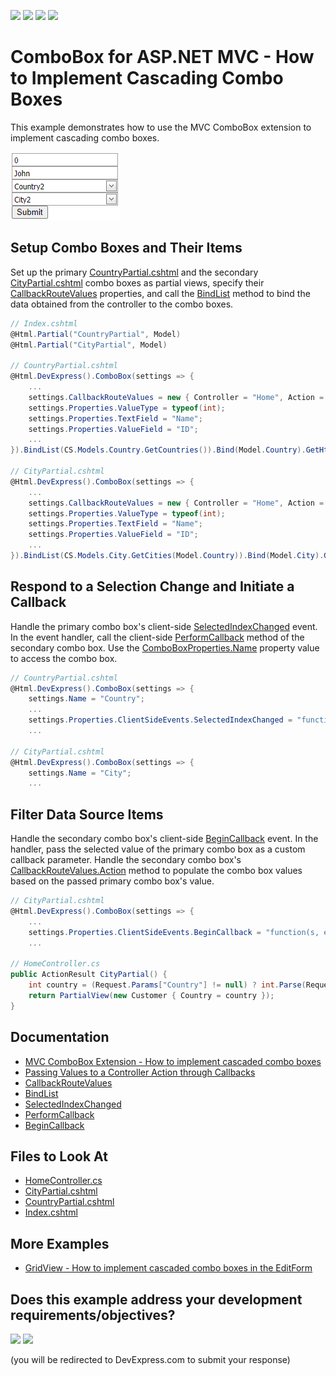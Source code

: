 <!-- default badges list -->
![](https://img.shields.io/endpoint?url=https://codecentral.devexpress.com/api/v1/VersionRange/128549360/24.2.1%2B)
[![](https://img.shields.io/badge/Open_in_DevExpress_Support_Center-FF7200?style=flat-square&logo=DevExpress&logoColor=white)](https://supportcenter.devexpress.com/ticket/details/E2844)
[![](https://img.shields.io/badge/📖_How_to_use_DevExpress_Examples-e9f6fc?style=flat-square)](https://docs.devexpress.com/GeneralInformation/403183)
[![](https://img.shields.io/badge/💬_Leave_Feedback-feecdd?style=flat-square)](#does-this-example-address-your-development-requirementsobjectives)
<!-- default badges end -->
# ComboBox for ASP.NET MVC - How to Implement Cascading Combo Boxes


This example demonstrates how to use the MVC ComboBox extension to implement cascading combo boxes.

![MVC - Cascading Combo Boxes](images/cascadingCB.png)

## Setup Combo Boxes and Their Items

Set up the primary [CountryPartial.cshtml](./CS/DevExpressMvc3CascadingCombo/Views/Home/CountryPartial.cshtml) and the secondary [CityPartial.cshtml](./CS/DevExpressMvc3CascadingCombo/Views/Home/CityPartial.cshtml) combo boxes as partial views, specify their [CallbackRouteValues](https://docs.devexpress.com/AspNetMvc/DevExpress.Web.Mvc.AutoCompleteBoxBaseSettings.CallbackRouteValues) properties, and call the [BindList](https://docs.devexpress.com/AspNetMvc/DevExpress.Web.Mvc.ComboBoxExtension.BindList(System.Object)) method to bind the data obtained from the controller to the combo boxes.

```c#
// Index.cshtml
@Html.Partial("CountryPartial", Model)
@Html.Partial("CityPartial", Model)

// CountryPartial.cshtml
@Html.DevExpress().ComboBox(settings => {
    ...
    settings.CallbackRouteValues = new { Controller = "Home", Action = "CountryPartial" };
    settings.Properties.ValueType = typeof(int);
    settings.Properties.TextField = "Name";
    settings.Properties.ValueField = "ID";
    ...
}).BindList(CS.Models.Country.GetCountries()).Bind(Model.Country).GetHtml()

// CityPartial.cshtml
@Html.DevExpress().ComboBox(settings => {
    ...
    settings.CallbackRouteValues = new { Controller = "Home", Action = "CityPartial" };
    settings.Properties.ValueType = typeof(int);
    settings.Properties.TextField = "Name";
    settings.Properties.ValueField = "ID";
    ...
}).BindList(CS.Models.City.GetCities(Model.Country)).Bind(Model.City).GetHtml()
```

## Respond to a Selection Change and Initiate a Callback

Handle the primary combo box's client-side [SelectedIndexChanged](https://docs.devexpress.com/AspNet/js-ASPxClientComboBox.SelectedIndexChanged) event. In the event handler, call the client-side [PerformCallback](https://docs.devexpress.com/AspNetMvc/js-MVCxClientComboBox.PerformCallback(data)) method of the secondary combo box. Use the [ComboBoxProperties.Name](https://docs.devexpress.com/AspNet/js-ASPxClientControlBase.name) property value to access the combo box.

```c#
// CountryPartial.cshtml
@Html.DevExpress().ComboBox(settings => {
    settings.Name = "Country";
    ...
    settings.Properties.ClientSideEvents.SelectedIndexChanged = "function(s, e) { City.PerformCallback(); }";
    ...

// CityPartial.cshtml
@Html.DevExpress().ComboBox(settings => {
    settings.Name = "City";
    ...
```

## Filter Data Source Items

Handle the secondary combo box's client-side [BeginCallback](https://docs.devexpress.com/AspNetMvc/js-MVCxClientComboBox.BeginCallback) event. In the handler, pass the selected value of the primary combo box as a custom callback parameter. Handle the secondary combo box's [CallbackRouteValues.Action](https://docs.devexpress.com/AspNetMvc/DevExpress.Web.Mvc.AutoCompleteBoxBaseSettings.CallbackRouteValues) method to populate the combo box values based on the passed primary combo box's value.

```c#
// CityPartial.cshtml
@Html.DevExpress().ComboBox(settings => {
    ...
    settings.Properties.ClientSideEvents.BeginCallback = "function(s, e) { e.customArgs['Country'] = Country.GetValue(); }";
    ...

// HomeController.cs
public ActionResult CityPartial() {
    int country = (Request.Params["Country"] != null) ? int.Parse(Request.Params["Country"]) : -1;
    return PartialView(new Customer { Country = country });
}
```

## Documentation

- [MVC ComboBox Extension - How to implement cascaded combo boxes](https://supportcenter.devexpress.com/ticket/details/ka18675/mvc-combobox-extension-how-to-implement-cascaded-combo-boxes)
- [Passing Values to a Controller Action through Callbacks](https://docs.devexpress.com/AspNetMvc/9941/common-features/callback-based-functionality/passing-values-to-a-controller-action-through-callbacks)
- [CallbackRouteValues](https://docs.devexpress.com/AspNetMvc/DevExpress.Web.Mvc.AutoCompleteBoxBaseSettings.CallbackRouteValues)
- [BindList](https://docs.devexpress.com/AspNetMvc/DevExpress.Web.Mvc.ComboBoxExtension.BindList(System.Object))
- [SelectedIndexChanged](https://docs.devexpress.com/AspNet/js-ASPxClientComboBox.SelectedIndexChanged)
- [PerformCallback](https://docs.devexpress.com/AspNetMvc/js-MVCxClientComboBox.PerformCallback(data))
- [BeginCallback](https://docs.devexpress.com/AspNetMvc/js-MVCxClientComboBox.BeginCallback)

## Files to Look At

* [HomeController.cs](./CS/DevExpressMvc3CascadingCombo/Controllers/HomeController.cs)
* [CityPartial.cshtml](./CS/DevExpressMvc3CascadingCombo/Views/Home/CityPartial.cshtml)
* [CountryPartial.cshtml](./CS/DevExpressMvc3CascadingCombo/Views/Home/CountryPartial.cshtml)
* [Index.cshtml](./CS/DevExpressMvc3CascadingCombo/Views/Home/Index.cshtml)

## More Examples

- [GridView - How to implement cascaded combo boxes in the EditForm](https://github.com/DevExpress-Examples/gridview-how-to-implement-cascaded-combo-boxes-in-the-editform-e4425)
<!-- feedback -->
## Does this example address your development requirements/objectives?

[<img src="https://www.devexpress.com/support/examples/i/yes-button.svg"/>](https://www.devexpress.com/support/examples/survey.xml?utm_source=github&utm_campaign=asp-net-mvc-cascading-combo-boxes&~~~was_helpful=yes) [<img src="https://www.devexpress.com/support/examples/i/no-button.svg"/>](https://www.devexpress.com/support/examples/survey.xml?utm_source=github&utm_campaign=asp-net-mvc-cascading-combo-boxes&~~~was_helpful=no)

(you will be redirected to DevExpress.com to submit your response)
<!-- feedback end -->
